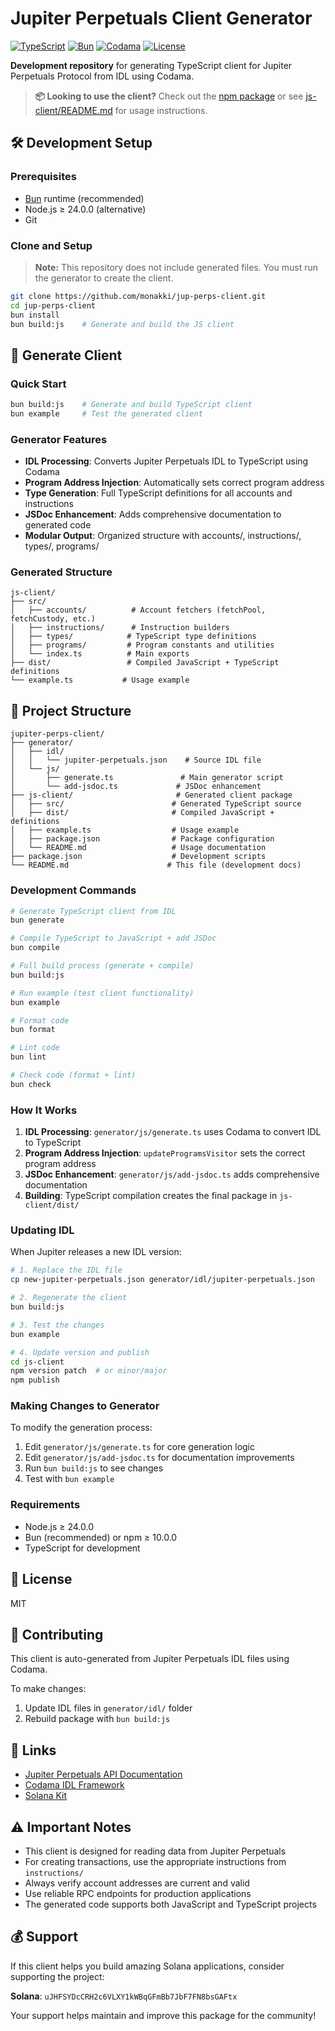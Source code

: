 # Jupiter Perpetuals Client Generator

[![TypeScript](https://img.shields.io/badge/TypeScript-Ready-blue.svg)](https://www.typescriptlang.org/)
[![Bun](https://img.shields.io/badge/Bun-Ready-orange.svg)](https://bun.sh/)
[![Codama](https://img.shields.io/badge/Codama-Generator-green.svg)](https://github.com/codama-idl/codama)
[![License](https://img.shields.io/npm/l/jup-perps-client.svg)](https://github.com/monakki/jup-perps-client/blob/main/LICENSE.txt)

**Development repository** for generating TypeScript client for Jupiter Perpetuals Protocol from IDL using Codama.

> **📦 Looking to use the client?** Check out the [npm package](https://www.npmjs.com/package/jup-perps-client) or see [js-client/README.md](js-client/README.md) for usage instructions.

## 🛠️ Development Setup

### Prerequisites

- [Bun](https://bun.sh/) runtime (recommended)
- Node.js ≥ 24.0.0 (alternative)
- Git

### Clone and Setup

> **Note:** This repository does not include generated files. You must run the generator to create the client.

```bash
git clone https://github.com/monakki/jup-perps-client.git
cd jup-perps-client
bun install
bun build:js    # Generate and build the JS client
```

## 🔧 Generate Client

### Quick Start

```bash
bun build:js    # Generate and build TypeScript client
bun example     # Test the generated client
```

### Generator Features

- **IDL Processing**: Converts Jupiter Perpetuals IDL to TypeScript using Codama
- **Program Address Injection**: Automatically sets correct program address
- **Type Generation**: Full TypeScript definitions for all accounts and instructions
- **JSDoc Enhancement**: Adds comprehensive documentation to generated code
- **Modular Output**: Organized structure with accounts/, instructions/, types/, programs/

### Generated Structure

```
js-client/
├── src/
│   ├── accounts/          # Account fetchers (fetchPool, fetchCustody, etc.)
│   ├── instructions/      # Instruction builders 
│   ├── types/            # TypeScript type definitions
│   ├── programs/         # Program constants and utilities
│   └── index.ts          # Main exports
├── dist/                 # Compiled JavaScript + TypeScript definitions
└── example.ts           # Usage example
```

## 📁 Project Structure

```
jupiter-perps-client/
├── generator/
│   ├── idl/
│   │   └── jupiter-perpetuals.json    # Source IDL file
│   └── js/
│       ├── generate.ts               # Main generator script
│       └── add-jsdoc.ts             # JSDoc enhancement
├── js-client/                       # Generated client package
│   ├── src/                        # Generated TypeScript source
│   ├── dist/                       # Compiled JavaScript + definitions
│   ├── example.ts                  # Usage example
│   ├── package.json                # Package configuration
│   └── README.md                   # Usage documentation
├── package.json                    # Development scripts
└── README.md                      # This file (development docs)
```

### Development Commands

```bash
# Generate TypeScript client from IDL
bun generate

# Compile TypeScript to JavaScript + add JSDoc
bun compile

# Full build process (generate + compile)
bun build:js

# Run example (test client functionality)
bun example

# Format code
bun format

# Lint code
bun lint

# Check code (format + lint)
bun check
```


### How It Works

1. **IDL Processing**: `generator/js/generate.ts` uses Codama to convert IDL to TypeScript
2. **Program Address Injection**: `updateProgramsVisitor` sets the correct program address
3. **JSDoc Enhancement**: `generator/js/add-jsdoc.ts` adds comprehensive documentation
4. **Building**: TypeScript compilation creates the final package in `js-client/dist/`

### Updating IDL

When Jupiter releases a new IDL version:

```bash
# 1. Replace the IDL file
cp new-jupiter-perpetuals.json generator/idl/jupiter-perpetuals.json

# 2. Regenerate the client
bun build:js

# 3. Test the changes
bun example

# 4. Update version and publish
cd js-client
npm version patch  # or minor/major
npm publish
```

### Making Changes to Generator

To modify the generation process:

1. Edit `generator/js/generate.ts` for core generation logic
2. Edit `generator/js/add-jsdoc.ts` for documentation improvements  
3. Run `bun build:js` to see changes
4. Test with `bun example`

### Requirements

- Node.js ≥ 24.0.0
- Bun (recommended) or npm ≥ 10.0.0
- TypeScript for development

## 📄 License

MIT

## 🤝 Contributing

This client is auto-generated from Jupiter Perpetuals IDL files using Codama.

To make changes:
1. Update IDL files in `generator/idl/` folder
2. Rebuild package with `bun build:js`

## 🔗 Links

- [Jupiter Perpetuals API Documentation](https://dev.jup.ag/docs/perp-api/)
- [Codama IDL Framework](https://github.com/codama-idl/codama)
- [Solana Kit](https://github.com/anza-xyz/kit)

## ⚠️ Important Notes

- This client is designed for reading data from Jupiter Perpetuals
- For creating transactions, use the appropriate instructions from `instructions/`
- Always verify account addresses are current and valid
- Use reliable RPC endpoints for production applications
- The generated code supports both JavaScript and TypeScript projects

## 💰 Support

If this client helps you build amazing Solana applications, consider supporting the project:

**Solana**: `uJHFSYDcCRH2c6VLXY1kWBqGFmBb7JbF7FN8bsGAFtx`

Your support helps maintain and improve this package for the community!

